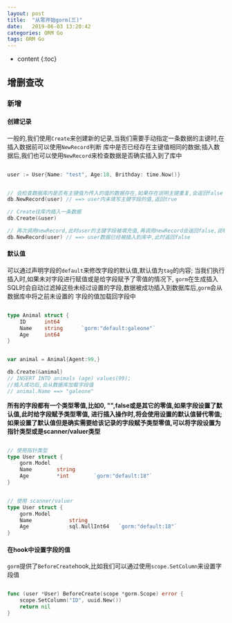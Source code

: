 ```yaml
---
layout: post
title:  "从零开始gorm(三)"
date:   2019-06-03 13:20:42
categories: ORM Go
tags: ORM Go
---
```


* content
{:toc}



## 增删查改

### 新增

#### 创建记录 

一般的,我们使用`Create`来创建新的记录,当我们需要手动指定一条数据的主键时,在插入数据前可以使用`NewRecord`判断
库中是否已经存在主键值相同的数据;插入数据后,我们也可以使用`NewRecord`来检查数据是否确实插入到了库中

```go

user := User{Name: "test", Age:18, Brithday: time.Now()}


// 会检查数据库内是否有主键值为传入的值的数据存在,如果存在说明主键重复,会返回false
db.NewRecord(user) // ==> user内未填写主键字段的值,返回true

// Create往库内插入一条数据
db.Create(&user)

// 再次调用newRecord,此时user的主键字段被填充值,再调用newRecord会返回false,说明数据已经插入到库中
db.NewRecord(user) // ==> user数据已经被插入到库中,此时返回false

```

#### 默认值


可以通过声明字段的`default`来修改字段的默认值,默认值为`tag`的内容;
当我们执行插入时,如果未对字段进行赋值或是给字段赋予了零值的情况下, 
`gorm`在生成插入SQL时会自动过滤掉这些未经过设置的字段,数据被成功插入到数据库后,`gorm`会从数据库中将之前未设置的
字段的值加载回字段中

```go

type Animal struct {
	ID      int64
	Name    string      `gorm:"default:galeone"`
	Age     int64
}


var animal = Animal{Agent:99,}

db.Create(&animal)
// INSERT INTO animals (age) values(99);
//插入成功后,会从数据库加载字段值
// animal.Name ==> "galeone" 

```

**所有的字段都有一个类型零值,比如0, "",false或是其它的零值,如果字段设置了默认值,此时给字段赋予类型零值,
进行插入操作时,将会使用设置的默认值替代零值;
如果设置了默认值但是确实需要给该记录的字段赋予类型零值,可以将字段设置为指针类型或是scanner/valuer类型**

```go

// 使用指针类型
type User struct {
	gorm.Model
	Name        string
	Age         *int        `gorm:"default:18"`
}


// 使用 scanner/valuer
type User struct {
	gorm.Model
	Name            string
	Age             sql.NullInt64   `gorm:"default:18"`
}

```

#### 在hook中设置字段的值

`gorm`提供了`BeforeCreate`hook,比如我们可以通过使用`scope.SetColumn`来设置字段值

```go

func (user *User) BeforeCreate(scope *gorm.Scope) error {
	scope.SetColumn("ID", uuid.New())
	return nil
}
```









